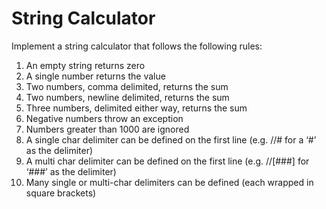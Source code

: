 # String Calculator

Implement a string calculator that follows the following rules:

1. An empty string returns zero
2. A single number returns the value
3. Two numbers, comma delimited, returns the sum
4. Two numbers, newline delimited, returns the sum
5. Three numbers, delimited either way, returns the sum
6. Negative numbers throw an exception
7. Numbers greater than 1000 are ignored
8. A single char delimiter can be defined on the first line (e.g. //# for a ‘#’ as the delimiter)
9. A multi char delimiter can be defined on the first line (e.g. //[###] for ‘###’ as the delimiter)
10. Many single or multi-char delimiters can be defined (each wrapped in square brackets)

